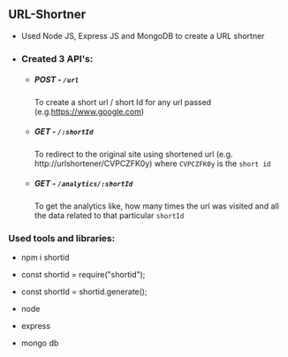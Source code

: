 ## URL-Shortner

- Used Node JS, Express JS and MongoDB to create a URL shortner

- ### Created 3 API's:

  - ##### POST - `/url`

    To create a short url / short Id for any url passed (e.g.https://www.google.com)

  - ##### GET - `/:shortId`

    To redirect to the original site using shortened url (e.g. http://urlshortener/CVPCZFK0y) where `CVPCZFK0y` is the `short id`

  - ##### GET - `/analytics/:shortId`

    To get the analytics like, how many times the url was visited and all the data related to that particular `shortId`

### Used tools and libraries:

- npm i shortid
- const shortid = require("shortid");
- const shortId = shortid.generate();

- node
- express
- mongo db
